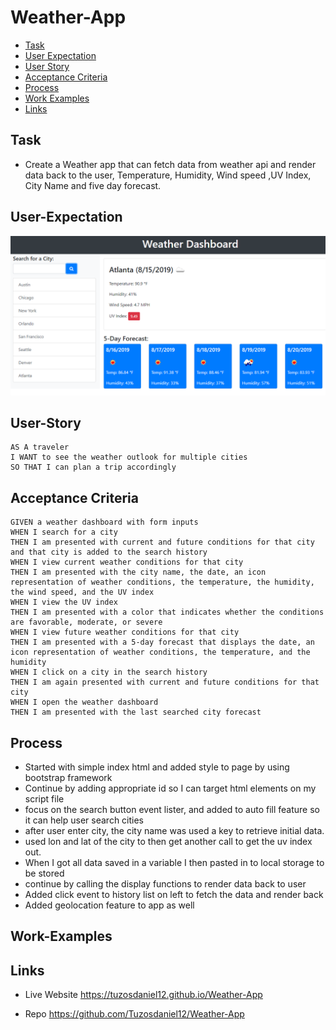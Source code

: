 # Weather-App

- [Task](#Task)
- [User Expectation](#User-Expectation)
- [User Story](#User-Story)
- [Acceptance Criteria](#Acceptance-Criteria)
- [Process](#Process)
- [Work Examples](#Work-Examples)
- [Links](#Links)

## Task

- Create a Weather app that can fetch data from weather api and render data back to the user, Temperature, Humidity, Wind speed ,UV Index, City Name and five day forecast.

## User-Expectation

![weather dashboard demo](https://github.com/Tuzosdaniel12/Weather-App/blob/main/assets/images/06-server-side-apis-homework-demo.png)

## User-Story

```
AS A traveler
I WANT to see the weather outlook for multiple cities
SO THAT I can plan a trip accordingly
```

## Acceptance Criteria

```
GIVEN a weather dashboard with form inputs
WHEN I search for a city
THEN I am presented with current and future conditions for that city and that city is added to the search history
WHEN I view current weather conditions for that city
THEN I am presented with the city name, the date, an icon representation of weather conditions, the temperature, the humidity, the wind speed, and the UV index
WHEN I view the UV index
THEN I am presented with a color that indicates whether the conditions are favorable, moderate, or severe
WHEN I view future weather conditions for that city
THEN I am presented with a 5-day forecast that displays the date, an icon representation of weather conditions, the temperature, and the humidity
WHEN I click on a city in the search history
THEN I am again presented with current and future conditions for that city
WHEN I open the weather dashboard
THEN I am presented with the last searched city forecast
```

## Process

- Started with simple index html and added style to page by using bootstrap framework
- Continue by adding appropriate id so I can target html elements on my script file
- focus on the search button event lister, and added to auto fill feature so it can help user search cities
- after user enter city, the city name was used a key to retrieve initial data.
- used lon and lat of the city to then get another call to get the uv index out.
- When I got all data saved in a variable I then pasted in to local storage to be stored
- continue by calling the display functions to render data back to user
- Added click event to history list on left to fetch the data and render back
- Added geolocation feature to app as well

## Work-Examples

## Links

- Live Website
  https://tuzosdaniel12.github.io/Weather-App

- Repo
  https://github.com/Tuzosdaniel12/Weather-App
